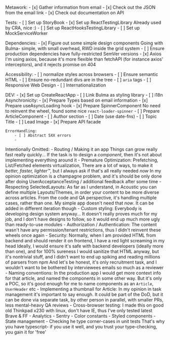 Metawork:
    - [x] Gather information from email
    - [x] Check out the JSON from the email link
    - [x] Check out documentation on API

Tests:
    - [ ] Set up StoryBook
    - [x] Set up ReactTestingLibrary
        Already used by CRA, nice :)
    - [ ] Set up ReactHooksTestingLibrary
    - [ ] Set up MockServiceWorker

Dependencies:
    - [x] Figure out some simple design components
        Going with Bulma- simple, with small overhead, RWD inside the grid system
    - [ ] Ensure production dependencies have fully-restricted SemVer versions
    - [x] Axios
        I'm using axios, because it's more flexible than fetchAPI (for instance axios' interceptors), and it rejects promise on 404

Accessibility:
    - [ ] normalize styles across browsers
    - [ ] Ensure semantic HTML
    - [ ] Ensure no-redundant divs are in the tree
    - [ ] `aria` tags
    - [ ] Responsive Web Design
    - [ ] Internationalization

DEV:
    - [x] Set up CreateReactApp
    - [ ] Link Bulma as styling library
    - [ ] i18n
    Asynchronicity:
        - [x] Prepare Types based on email information
        - [x] Prepare useAsyncLoading hook
        - [x] Prepare SpinnerComponent
            No need to reinvent the wheel, found some nice `react-loader-spinner`
    - [ ] Prepare ArticleComponent
        - [ ] Author section
        - [ ] Date (use date-fns)
        - [ ] Topic Title
        - [ ] Lead Image
    - [x] Prepare API facade

    ErrorHandling:
        - [ ] Abstract 5XX errors
        -
Intentionally Omitted:
    - Routing / Making it an app
        Things can grow really fast really quickly...
        If the task is to design a _component_, then it's not about implementing everything around it
    - Premature Optimization:
        Prefetching, List/Fetched elements virtualization,
        There are a lot of ways, to make it _better, faster, lighter™_, but I always ask if that's all really needed _now_
        In my opinion optimization is a champagne problem, and it's should be only done after doing UserAcceptanceTesting / additional feedback after some time
    - Respecting SelectedLayouts:
        As far as I understand, in Acoustic you can define multiple Layouts/Themes, in order your content to be more diverse across articles.
        From the code and QA perspective, it's handling multiple cases, rather than one.
        My simple app doesn't need that _now_. It can be added in different iteration though
    - Custom styling:
        Everybody is developing design system anyway...
        It doesn't really proves much for my job, and I don't have designs to follow, so it would end up much more ugly than ready-to-use modules
    - Authorization / Authentication:
        The content wasn't have any permission/tenant restrictions, thus I didn't reinvent these wheels once again
    - Security:
        Normally, when I am provided HTML from backend and should render it on frontend, I have a red light screaming in my head
        Ideally, I would ensure it's safe with backend developers (ideally more than one), and for 100% sureness I would sanitize that HTML anyway, but it's nontrivial stuff, and I didn't want to end up spiking and reading millions of parsers from npm
        And let's be honest, it's only recruitment task, and I wouldn't want to be bothered by interviewees emails so much as a reviewer
    - Naming conventions:
        In the production app I would get more context info for that article, and named the components in some other way.
        But it's only a POC, so it's good enough for me to name components as an `Article`, `UserHeader` etc
    - Implementing a thumbnail for Article:
        In my opinion in task management it's important to say enough. It could be part of the DoD, but it can be done via separate task, by other person in parallel, with smaller PRs, less mental-heavy QA reviews
    - Cross-browser testing:
        I made this on good old Thinkpad x230 with linux, don't have IE, thus I've only tested latest Brave & FF
    - Analytics
    - Sentry
    - Color constants
    - Styled components
    - State management
    - Checking he type corner-cases in unit tests
        That's why you have typescript- if you use it well, and you trust your type-checking, you gain it for 'free'